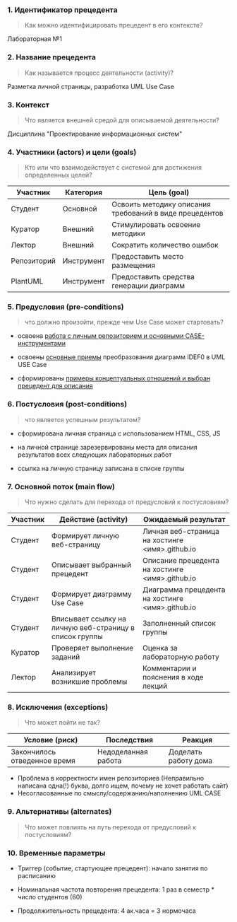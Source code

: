 ### 1. Идентификатор прецедента
> Как можно идентифицировать прецедент в его контексте?

Лабораторная №1

### 2. Название прецедента
>  Как называется процесс деятельности (activity)?

Разметка личной страницы, разработка UML Use Case

### 3. Контекст
> Что является внешней средой для описываемой деятельности?

Дисциплина "Проектирование информационных систем"

### 4. Участники (actors) и цели (goals)
> Кто или что взаимодействует с системой для достижения определенных целей?

| Участник  | Категория  | Цель (goal) |
|---|---|---|
| Студент | Основной  | Освоить методику описания требований в виде прецедентов |
| Куратор | Внешний  | Стимулировать освоение методики |
| Лектор  | Внешний  | Сократить количество ошибок |
| Репозиторий  | Инструмент  | Предоставить место размещения |
| PlantUML  | Инструмент| Предоставить средства генерации диаграмм |

### 5. Предусловия (pre-conditions)
> что должно произойти, прежде чем Use Case может стартовать?

* освоена [работа с личным репозиторием и основными CASE-инструментами](https://github.com/stankin/design-2018/wiki/lab-1)

* освоены [основные приемы](https://github.com/stankin/oop-2018/wiki/%D0%97%D0%B0%D0%B4%D0%B0%D1%87%D0%B0-%E2%84%962-(%D0%94%D0%B8%D0%B0%D0%B3%D1%80%D0%B0%D0%BC%D0%BC%D0%B0-%D0%BF%D1%80%D0%B5%D1%86%D0%B5%D0%B4%D0%B5%D0%BD%D1%82%D0%BE%D0%B2)) преобразования диаграмм IDEF0 в UML USE Case

* сформированы [примеры концептуальных отношений и выбран прецедент для описания](https://github.com/stankin/design-2019/wiki/sem1)

### 6. Постусловия (post-conditions)
> что является успешным результатом?

* сформирована личная страница с использованием HTML, CSS, JS

* на личной странице зарезервированы места для описания результатов всех следующих лабораторных работ

* ссылка на личную страницу записана в списке группы

### 7. Основной поток (main flow)
> Что нужно сделать для перехода от предусловий к постусловиям?

| Участник  | Действие (activity)  | Ожидаемый результат |
|---|---|---|
| Студент | Формирует личную веб-страницу | Личная веб-страница на хостинге <имя>.github.io |
| Студент | Описывает выбранный прецедент | Описание прецедента на хостинге <имя>.github.io |
| Студент | Формирует диаграмму Use Case | Диаграмма прецедента на хостинге <имя>.github.io |
| Студент | Вписывает ссылку на личную веб-страницу в список группы | Заполненный список группы |
| Куратор | Проверяет выполнение заданий | Оценка за лабораторную работу |
| Лектор | Анализирует возникшие проблемы | Комментарии и пояснения в ходе лекций |

### 8. Исключения (exceptions)
> Что может пойти не так?

| Условие (риск) | Последствия | Реакция |
|---|---|---|
| Закончилось отведенное время | Недоделанная работа | Доделать работу дома |

* Проблема в корректности имен репозиториев (Неправильно написана одна(!) буква, долго ищем, почему не хочет работать сайт)
* Несогласованные по смыслу/содержанию/наполнению UML CASE

### 9. Альтернативы (alternates)
> Что может повлиять на путь перехода от предусловий к постусловиям?

### 10. Временные параметры

* Триггер (событие, стартующее прецедент): начало занятия по расписанию

* Номинальная частота повторения прецедента: 1 раз в семестр * число студентов (60)

* Продолжительность прецедента: 4 ак.часа = 3 нормочаса
